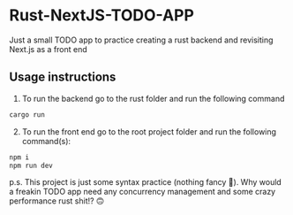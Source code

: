 # Rust-NextJS-TODO-APP
Just a small TODO app to practice creating a rust backend and revisiting Next.js as a front end


## Usage instructions

1. To run the backend go to the rust folder and run the following command

```bash
cargo run
```

2. To run the front end go to the root project folder and run the following command(s):

```bash
npm i
npm run dev
```

p.s. This project is just some syntax practice (nothing fancy 👀). Why would a freakin TODO app need any concurrency management and some crazy performance rust shit!? 🙃
